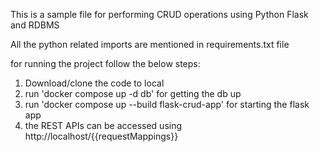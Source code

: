 This is a sample file for performing CRUD operations using Python Flask and RDBMS 

All the python related imports are mentioned in requirements.txt file

for running the project follow the below steps: 

  1. Download/clone the code to local 
  2. run 'docker compose up -d db' for getting the db up
  3. run 'docker compose up --build flask-crud-app' for starting the flask app 
  4. the REST APIs can be accessed using http://localhost/{{requestMappings}}
